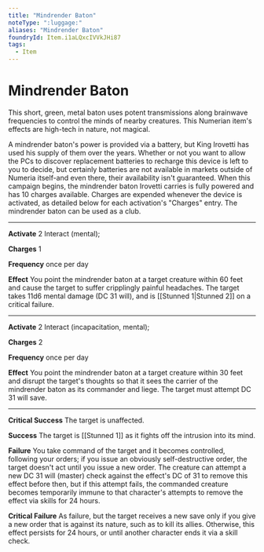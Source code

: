 ```yaml
---
title: "Mindrender Baton"
noteType: ":luggage:"
aliases: "Mindrender Baton"
foundryId: Item.i1aLQxcIVVkJHi87
tags:
  - Item
---
```


# Mindrender Baton

This short, green, metal baton uses potent transmissions along brainwave frequencies to control the minds of nearby creatures. This Numerian item's effects are high-tech in nature, not magical.

A mindrender baton's power is provided via a battery, but King Irovetti has used his supply of them over the years. Whether or not you want to allow the PCs to discover replacement batteries to recharge this device is left to you to decide, but certainly batteries are not available in markets outside of Numeria itself-and even there, their availability isn't guaranteed. When this campaign begins, the mindrender baton Irovetti carries is fully powered and has 10 charges available. Charges are expended whenever the device is activated, as detailed below for each activation's "Charges" entry. The mindrender baton can be used as a club.

* * *

**Activate** 2 Interact (mental);

**Charges** 1

**Frequency** once per day

**Effect** You point the mindrender baton at a target creature within 60 feet and cause the target to suffer cripplingly painful headaches. The target takes 11d6 mental damage (DC 31 will), and is [[Stunned 1|Stunned 2]] on a critical failure.

* * *

**Activate** 2 Interact (incapacitation, mental);

**Charges** 2

**Frequency** once per day

**Effect** You point the mindrender baton at a target creature within 30 feet and disrupt the target's thoughts so that it sees the carrier of the mindrender baton as its commander and liege. The target must attempt DC 31 will save.

* * *

**Critical Success** The target is unaffected.

**Success** The target is [[Stunned 1]] as it fights off the intrusion into its mind.

**Failure** You take command of the target and it becomes controlled, following your orders; if you issue an obviously self-destructive order, the target doesn't act until you issue a new order. The creature can attempt a new DC 31 will (master) check against the effect's DC of 31 to remove this effect before then, but if this attempt fails, the commanded creature becomes temporarily immune to that character's attempts to remove the effect via skills for 24 hours.

**Critical Failure** As failure, but the target receives a new save only if you give a new order that is against its nature, such as to kill its allies. Otherwise, this effect persists for 24 hours, or until another character ends it via a skill check.
